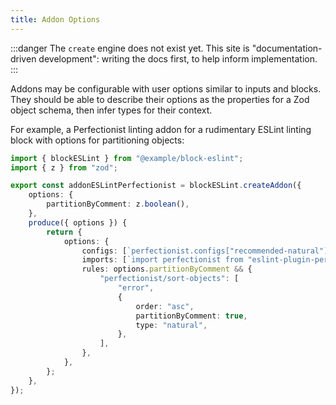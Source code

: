 ```yaml
---
title: Addon Options
---
```


:::danger
The `create` engine does not exist yet.
This site is "documentation-driven development": writing the docs first, to help inform implementation.
:::

Addons may be configurable with user options similar to inputs and blocks.
They should be able to describe their options as the properties for a Zod object schema, then infer types for their context.

For example, a Perfectionist linting addon for a rudimentary ESLint linting block with options for partitioning objects:

```ts
import { blockESLint } from "@example/block-eslint";
import { z } from "zod";

export const addonESLintPerfectionist = blockESLint.createAddon({
	options: {
		partitionByComment: z.boolean(),
	},
	produce({ options }) {
		return {
			options: {
				configs: [`perfectionist.configs["recommended-natural"]`],
				imports: [`import perfectionist from "eslint-plugin-perfectionist"`],
				rules: options.partitionByComment && {
					"perfectionist/sort-objects": [
						"error",
						{
							order: "asc",
							partitionByComment: true,
							type: "natural",
						},
					],
				},
			},
		};
	},
});
```
